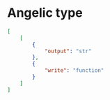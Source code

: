 # Angelic type

```json
[
    [
        {
            "output": "str"
        },
        {
            "write": "function"
        }
    ]
]
```

